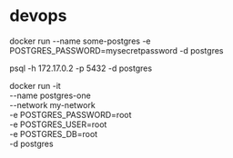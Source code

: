 # devops


docker run --name some-postgres -e POSTGRES_PASSWORD=mysecretpassword -d postgres


psql -h 172.17.0.2 -p 5432 -d postgres


docker run -it \
  --name postgres-one \
  --network my-network \
  -e POSTGRES_PASSWORD=root \
  -e POSTGRES_USER=root \
  -e POSTGRES_DB=root \
  -d postgres
